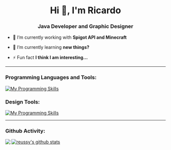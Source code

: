 <h1 align="center">Hi 👋, I'm Ricardo</h1>
<h3 align="center">Java Developer and Graphic Designer</h3>

- 🔭 I’m currently working with **Spigot API and Minecraft**

- 🌱 I’m currently learning **new things?**

- ⚡ Fun fact **I think I am interesting...**

---

### Programming Languages and Tools:
[![My Programming Skills](https://skillicons.dev/icons?i=java,eclipse,idea,atom,discord,git,github,gradle,maven,stackoverflow,redis,mysql,sqlite&perline=6)](https://skillicons.dev)

### Design Tools:
[![My Programming Skills](https://skillicons.dev/icons?i=figma,xd,ai,ps&perline=6)](https://skillicons.dev)

---

### Github Activity:

<a href="https://github.com/reussy">
  <img align="left" src="https://github-readme-stats.vercel.app/api/top-langs/?username=reussy&theme=react"/>
  </a>

<a href="https://github.com/reussy">
 <img align="center" src="https://github-readme-stats.vercel.app/api?username=reussy&show_icons=true&theme=react&line_height=27" alt="reussy's github stats"/>
</a>
